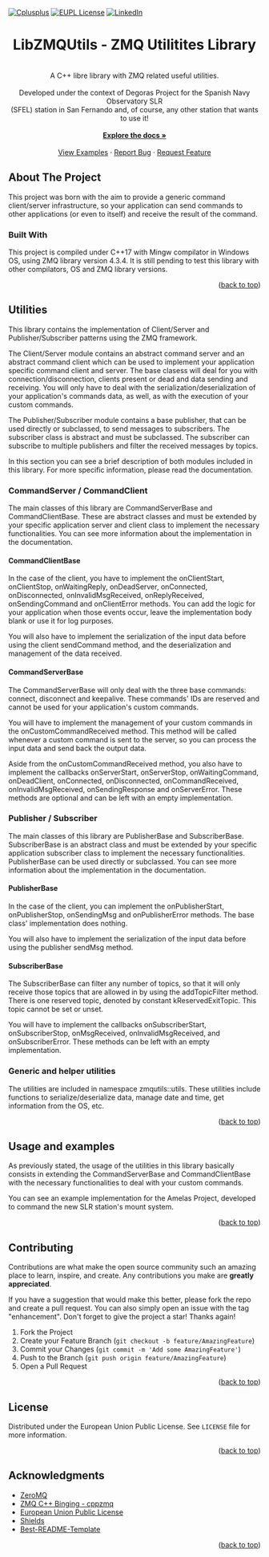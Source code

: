 <!-- Improved compatibility of back to top link: See: https://github.com/othneildrew/Best-README-Template/pull/73 -->
<a name="readme-top"></a>

<!-- PROJECT SHIELDS -->
[![Cplusplus][cplusplus-shield]][cplusplus-url]
[![EUPL License][license-shield]][license-url]
[![LinkedIn][linkedin-shield]][linkedin-url]

<!-- PROJECT LOGO -->
  <h1 align="center">LibZMQUtils - ZMQ Utilitites Library</h1>

  <p align="center">
    <br />
    A C++ libre library with ZMQ related useful utilities. 
    <br />
    <br />
    Developed under the context of Degoras Project for the Spanish Navy Observatory SLR 
    <br />
    (SFEL) station in San Fernando and, of course, any other station that wants to use it!
    <br />
    <br />
    <a href="https://github.com/DegorasProjectTeam/LibZMQUtils/tree/master/LibZMQUtils/docs"><strong>Explore the docs »</strong></a>
    <br />
    <br />
    <a href="https://github.com/DegorasProjectTeam/LibZMQUtils/tree/master/LibZMQUtils/examples">View Examples</a>
    ·
    <a href="https://github.com/DegorasProjectTeam/LibZMQUtils/issues">Report Bug</a>
    ·
    <a href="https://github.com/othneildrew/Best-README-Template/issues">Request Feature</a>
  </p>
</div>

<!-- ABOUT THE PROJECT -->
## About The Project

This project was born with the aim to provide a generic command client/server infrastructure, so your application can send commands to other applications (or even to itself) and receive the result of the command. 

### Built With

This project is compiled under C++17 with Mingw compilator in Windows OS, using ZMQ library version 4.3.4. It is still pending to test this library with other compilators, OS and ZMQ library versions.

<p align="right">(<a href="#readme-top">back to top</a>)</p>

## Utilities

This library contains the implementation of Client/Server and Publisher/Subscriber patterns using the ZMQ framework.

The Client/Server module contains an abstract command server and an abstract command client which can be used to implement your application specific command client and server. The base clasess will deal for you with connection/disconnection, clients present or dead and data sending and receiving. You will only have to deal with the serialization/deserialization of your application's commands data, as well, as with the execution of your custom commands.

The Publisher/Subscriber module contains a base publisher, that can be used directly or subclassed, to send messages to subscribers. The subscriber class is abstract and must be subclassed. The subscriber can subscribe to multiple publishers and filter the received messages by topics.

In this section you can see a brief description of both modules included in this library. For more specific information, please read the documentation.

### CommandServer / CommandClient

The main classes of this library are CommandServerBase and CommandClientBase. These are abstract classes and must be extended by your specific application server and client class to implement the necessary functionalities. You can see more information about the implementation in the documentation. 

#### CommandClientBase

In the case of the client, you have to implement the onClientStart, onClientStop, onWaitingReply, onDeadServer, onConnected, onDisconnected, onInvalidMsgReceived, onReplyReceived, onSendingCommand and onClientError methods. You can add the logic for your application when those events occur, leave the implementation body blank or use it for log purposes.

You will also have to implement the serialization of the input data before using the client sendCommand method, and the deserialization and management of the data received.

#### CommandServerBase

The CommandServerBase will only deal with the three base commands: connect, disconnect and keepalive. These commands' IDs are reserved and cannot be used for your application's custom commands. 

You will have to implement the management of your custom commands in the onCustomCommandReceived method. This method will be called whenever a custom command is sent to the server, so you can process the input data and send back the output data.

Aside from the onCustomCommandReceived method, you also have to implement the callbacks onServerStart, onServerStop, onWaitingCommand, onDeadClient, onConnected, onDisconnected, onCommandReceived, onInvalidMsgReceived, onSendingResponse and onServerError. These methods are optional and can be left with an empty implementation.

### Publisher / Subscriber

The main classes of this library are PublisherBase and SubscriberBase. SubscriberBase is an abstract class and must be extended by your specific application subscriber class to implement the necessary functionalities. PublisherBase can be used directly or subclassed. You can see more information about the implementation in the documentation. 

#### PublisherBase

In the case of the client, you can implement the onPublisherStart, onPublisherStop, onSendingMsg and onPublisherError methods. The base class' implementation does nothing.

You will also have to implement the serialization of the input data before using the publisher sendMsg method.

#### SubscriberBase

The SubscriberBase can filter any number of topics, so that it will only receive those topics that are allowed in by using the addTopicFilter method. There is one reserved topic, denoted by constant kReservedExitTopic. This topic cannot be set or unset.

You will have to implement the callbacks onSubscriberStart, onSubscriberStop, onMsgReceived, onInvalidMsgReceived, and onSubscriberError. These methods can be left with an empty implementation.

### Generic and helper utilities

The utilities are included in namespace zmqutils::utils. These utilities include functions to serialize/deserialize data, manage date and time, get information from the OS, etc.

<p align="right">(<a href="#readme-top">back to top</a>)</p>

## Usage and examples

As previously stated, the usage of the utilities in this library basically consists in extending the CommandServerBase and CommandClientBase with the necessary functionalities to deal with your custom commands.

You can see an example implementation for the Amelas Project, developed to command the new SLR station's mount system.

<p align="right">(<a href="#readme-top">back to top</a>)</p>

<!-- CONTRIBUTING -->
## Contributing

Contributions are what make the open source community such an amazing place to learn, inspire, and create. Any contributions you make are **greatly appreciated**.

If you have a suggestion that would make this better, please fork the repo and create a pull request. You can also simply open an issue with the tag "enhancement".
Don't forget to give the project a star! Thanks again!

1. Fork the Project
2. Create your Feature Branch (`git checkout -b feature/AmazingFeature`)
3. Commit your Changes (`git commit -m 'Add some AmazingFeature'`)
4. Push to the Branch (`git push origin feature/AmazingFeature`)
5. Open a Pull Request

<p align="right">(<a href="#readme-top">back to top</a>)</p>


<!-- LICENSE -->
## License

Distributed under the European Union Public License. See `LICENSE` file for more information.

<p align="right">(<a href="#readme-top">back to top</a>)</p>

<!-- ACKNOWLEDGMENTS -->
## Acknowledgments

* [ZeroMQ](https://zeromq.org/)
* [ZMQ C++ Binging - cppzmq](https://github.com/zeromq/cppzmq)
* [European Union Public License](https://choosealicense.com)
* [Shields](https://shields.io)
* [Best-README-Template](https://github.com/othneildrew/Best-README-Template)

<p align="right">(<a href="#readme-top">back to top</a>)</p>

<!-- MARKDOWN LINKS & IMAGES -->
<!-- https://www.markdownguide.org/basic-syntax/#reference-style-links -->
[cplusplus-shield]: https://img.shields.io/badge/-C++17-black?style=for-the-badge&logo=cplusplus&colorB=555
[cplusplus-url]: https://en.cppreference.com/w/cpp/17
[license-shield]: https://img.shields.io/badge/EUPL%201.2-green.svg?style=for-the-badge
[license-url]: https://eupl.eu/
[linkedin-shield]: https://img.shields.io/badge/LinkedIn-blue?style=for-the-badge&logo=linkedin
[linkedin-url]: https://www.linkedin.com/in/angelveraherrera/
